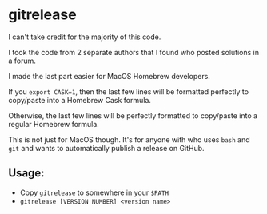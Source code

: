 # gitrelease

I can't take credit for the majority of this code.

I took the code from 2 separate authors that I found who posted solutions in a forum.

I made the last part easier for MacOS Homebrew developers.

If you `export CASK=1`, then the last few lines will be formatted perfectly to copy/paste into a Homebrew Cask formula.

Otherwise, the last few lines will be perfectly formatted to copy/paste into a regular Homebrew formula.

This is not just for MacOS though.  It's for anyone with who uses `bash` and `git` and wants to automatically publish a release on GitHub.

## Usage:

- Copy `gitrelease` to somewhere in your `$PATH`
- `gitrelease [VERSION NUMBER] <version name>`

